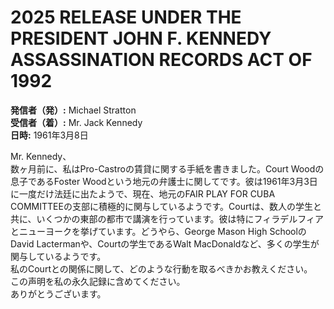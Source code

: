 # 2025 RELEASE UNDER THE PRESIDENT JOHN F. KENNEDY ASSASSINATION RECORDS ACT OF 1992

**発信者（発）:** Michael Stratton  
**受信者（着）:** Mr. Jack Kennedy  
**日時:** 1961年3月8日

Mr. Kennedy、  
数ヶ月前に、私はPro-Castroの賃貸に関する手紙を書きました。Court Woodの息子であるFoster Woodという地元の弁護士に関してです。彼は1961年3月3日に一度だけ法廷に出たようで、現在、地元のFAIR PLAY FOR CUBA COMMITTEEの支部に積極的に関与しているようです。Courtは、数人の学生と共に、いくつかの東部の都市で講演を行っています。彼は特にフィラデルフィアとニューヨークを挙げています。どうやら、George Mason High SchoolのDavid Lactermanや、Courtの学生であるWalt MacDonaldなど、多くの学生が関与しているようです。  
私のCourtとの関係に関して、どのような行動を取るべきかお教えください。  
この声明を私の永久記録に含めてください。  
ありがとうございます。